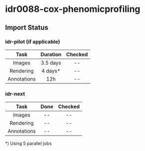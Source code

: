 # idr0088-cox-phenomicprofiling

## Import Status

### idr-pilot (if applicable)
| Task | Duration | Checked |
| :----: |:----:| :----:|
| Images| 3.5 days | -- |
| Rendering | 4 days* | -- |
| Annotations | 12h | -- |

### idr-next
| Task | Done | Checked |
| :----: |:----:| :----:|
| Images| -- | -- |
| Rendering | -- | -- |
| Annotations | -- | -- |

*) Using 5 parallel jobs
